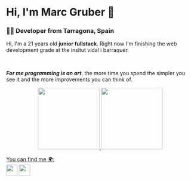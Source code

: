 # Hi, I'm Marc Gruber :wave:

### 👨‍💻 Developer from Tarragona, Spain

<!-- <img src="banner.png" alt="banner"> -->

Hi, I'm a 21 years old **junior fullstack**. Right now I'm finishing the web development grade at the insitut vidal i barraquer.

<br/>

***For me programming is an art***, the more time you spend the simpler you see it and the more improvements you can
think of.

<div align="center">
  <a href="https://github.com/MarcGruber">
  <img height="165em" src="https://github-readme-stats.vercel.app/api?username=MarcGruber&show_icons=true&include_all_commits=true&count_private=true&custom_title=My%20GitHub%20Stats"/>
  <img height="165em" src=""/>
</div>
	
You can find me 🌍:
	<br>
	 [<img height="30em" src="https://img.icons8.com/fluency/344/linkedin.png"/>](https://www.linkedin.com/in/marc-gruber-lopez/) 
	 [<img height="30em" src="https://cdn-icons-png.flaticon.com/512/733/733579.png"/>](https://twitter.com/GruberLopez)
